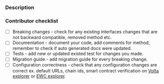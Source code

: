 ### Description

<!-- PUT YOUR TASK DESCRIPTION HERE -->

### Contributor checklist

- [ ] Breaking changes - check for any existing interfaces changes that are not backward compatible, removed method etc.
- [ ] Documentation - document your code, add comments for method, remember to check if auto generated docs were updated.
- [ ] Tests - add new or updated existed test for changes you made.
- [ ] Migration guide - add migration guide for every breaking change.
- [ ] Configuration correctness - check that any configuration changes are correct ex. default URLs, chain ids, smart contract verification on [Volta explorer](https://volta-explorer.energyweb.org/) or [EWC explorer](https://explorer.energyweb.org/).
